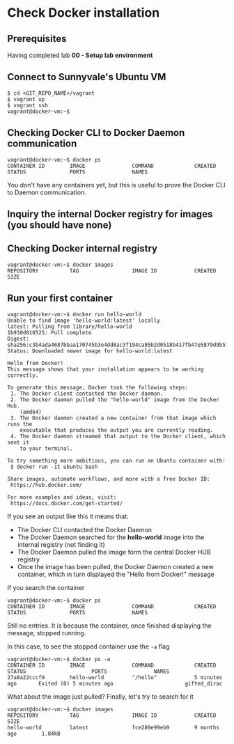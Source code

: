 # Check Docker installation

## Prerequisites 

Having completed lab **00 - Setup lab environment**

## Connect to Sunnyvale's Ubuntu VM

```console
$ cd <GIT_REPO_NAME>/vagrant
$ vagrant up
$ vagrant ssh
vagrant@docker-vm:~$ 
```


## Checking Docker CLI to Docker Daemon communication
```console
vagrant@docker-vm:~$ docker ps
CONTAINER ID        IMAGE               COMMAND             CREATED             STATUS              PORTS               NAMES
```
You don't have any containers yet, but this is useful to prove the Docker CLI to Daemon communication.

## Inquiry the internal Docker registry for images (you should have none)

## Checking Docker internal registry

```console
vagrant@docker-vm:~$ docker images
REPOSITORY          TAG                 IMAGE ID            CREATED             SIZE
```

## Run your first container


```console
vagrant@docker-vm:~$ docker run hello-world
Unable to find image 'hello-world:latest' locally
latest: Pulling from library/hello-world
1b930d010525: Pull complete 
Digest: sha256:c3b4ada4687bbaa170745b3e4dd8ac3f194ca95b2d0518b417fb47e5879d9b5f
Status: Downloaded newer image for hello-world:latest

Hello from Docker!
This message shows that your installation appears to be working correctly.

To generate this message, Docker took the following steps:
 1. The Docker client contacted the Docker daemon.
 2. The Docker daemon pulled the "hello-world" image from the Docker Hub.
    (amd64)
 3. The Docker daemon created a new container from that image which runs the
    executable that produces the output you are currently reading.
 4. The Docker daemon streamed that output to the Docker client, which sent it
    to your terminal.

To try something more ambitious, you can run an Ubuntu container with:
 $ docker run -it ubuntu bash

Share images, automate workflows, and more with a free Docker ID:
 https://hub.docker.com/

For more examples and ideas, visit:
 https://docs.docker.com/get-started/
```

If you see an output like this it means that:

- The Docker CLI contacted the Docker Daemon 
- The Docker Daemon searched for the **hello-world** image into the  internal registry (not finding it)
- The Docker Daemon pulled the image form the central Docker HUB registry
- Once the image has been pulled, the Docker Daemon created a new container, which in turn displayed the "Hello from Docker!" message


If you search the container

```console
vagrant@docker-vm:~$ docker ps
CONTAINER ID        IMAGE               COMMAND             CREATED             STATUS              PORTS               NAMES
```

Still no entries. It is because the container, once finished displaying the message, stopped running.

In this case, to see the stopped container use the ``-a`` flag

```console
vagrant@docker-vm:~$ docker ps -a
CONTAINER ID        IMAGE               COMMAND             CREATED             STATUS                     PORTS               NAMES
27a8a22cccf9        hello-world         "/hello"            5 minutes ago       Exited (0) 5 minutes ago                       gifted_dirac
```

What about the image just pulled? Finally, let's try to search for it

```console
vagrant@docker-vm:~$ docker images
REPOSITORY          TAG                 IMAGE ID            CREATED             SIZE
hello-world         latest              fce289e99eb9        9 months ago        1.84kB
```